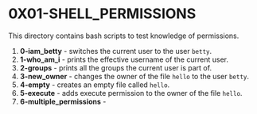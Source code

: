 # 0X01-SHELL_PERMISSIONS
This directory contains bash scripts to test knowledge of permissions.
1. **0-iam_betty** - switches the current user to the user `betty`.
2. **1-who_am_i** - prints the effective username of the current user.
3. **2-groups** - prints all the groups the current user is part of.
4. **3-new_owner** - changes the owner of the file `hello` to the user `betty`.
5. **4-empty** - creates an empty file called `hello`.
6. **5-execute** - adds execute permission to the owner of the file `hello`.
7. **6-multiple_permissions** - 


